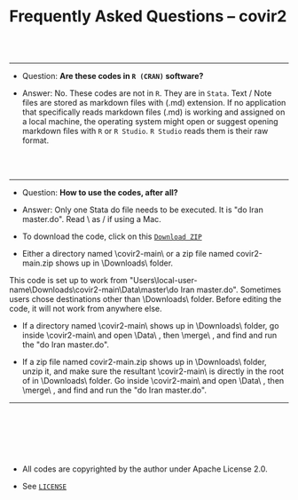 
# Frequently Asked Questions – covir2


 
<br/><br/>

********************************************************************************************************************************************

* Question: **Are these codes in `R (CRAN)` software?**

* Answer: No. These codes are not in `R`. They are in `Stata`. Text / Note files are stored as markdown files with (.md) extension. If no application that specifically reads markdown files (.md) is working and assigned on a local machine, the operating system might open or suggest opening markdown files with `R` or `R Studio`. `R Studio` reads them is their raw format. 

<br/><br/>

********************************************************************************************************************************************

* Question: **How to use the codes, after all?**

* Answer: Only one Stata do file needs to be executed. It is "do Iran master.do". Read \ as / if using a Mac. 

* To download the code, click on this [`Download ZIP`](https://github.com/pourmalek/covir2/archive/refs/heads/main.zip) 

* Either a directory named \covir2-main\ or a zip file named covir2-main.zip shows up in \Downloads\ folder. 

This code is set up to work from "Users\local-user-name\Downloads\covir2-main\Data\master\do Iran master.do". Sometimes users chose destinations other than \Downloads\ folder. Before editing the code, it will not work from anywhere else. 

* If a directory named \covir2-main\ shows up in \Downloads\ folder, go inside \covir2-main\ and open \Data\ , then \merge\ , and find and run the "do Iran master.do". 

* If a zip file named covir2-main.zip shows up in \Downloads\ folder, unzip it, and make sure the resultant \covir2-main\ is directly in the root of in \Downloads\ folder. Go inside \covir2-main\ and open \Data\ , then \merge\ , and find and run the "do Iran master.do". 


********************************************************************************************************************************************
<br/><br/>




<br/><br/>


* All codes are copyrighted by the author under Apache License 2.0.

* See [`LICENSE`](https://github.com/pourmalek/covir2/blob/main/LICENSE)

<br/><br/>



